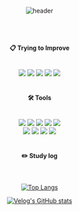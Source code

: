 <div align="center">
  
![header](https://capsule-render.vercel.app/api?type=waving&color=0:FFC0CB,100:87CEEB&height=200&section=header&text=%20juliejoyy%20👩🏻‍💻&fontSize=40&fontColor=ffffff&fontAlign=70&fontAlignY=40&desc=%20Welcome%20to%20my%20GitHub%20profile!%20&descSize=18&descAlign=75&descAlignY=60&descFontColor=000000)


  
 <br/>
 <br/>


#### :clipboard: Trying to Improve

<br/>

<!-- Tech Stack -->
<img src="https://img.shields.io/badge/Python-3776AB?style=for-the-badge&logo=Python&logoColor=white">
<img src="https://img.shields.io/badge/PyTorch-EE4C2C?style=for-the-badge&logo=PyTorch&logoColor=white">
<img src="https://img.shields.io/badge/Scikit--learn-F7931E?style=for-the-badge&logo=scikitlearn&logoColor=white">
<img src="https://img.shields.io/badge/TensorFlow-FF6F00?style=for-the-badge&logo=TensorFlow&logoColor=white">
<img src="https://img.shields.io/badge/OpenCV-5C3EE8?style=for-the-badge&logo=OpenCV&logoColor=white">


<br/>
<br/>

#### :hammer_and_wrench: Tools

<br/>

<!-- Tools -->
<img src="https://img.shields.io/badge/Notion-000000?style=for-the-badge&logo=Notion&logoColor=white">
<img src="https://img.shields.io/badge/GitHub-181717?style=for-the-badge&logo=GitHub&logoColor=white">
<img src="https://img.shields.io/badge/Figma-F24E1E?style=for-the-badge&logo=Figma&logoColor=white">
<img src="https://img.shields.io/badge/VSCode-007ACC?style=for-the-badge&logo=VisualStudioCode&logoColor=white&logoWidth=20">
<img src="https://img.shields.io/badge/Jupyter-F37626?style=for-the-badge&logo=Jupyter&logoColor=white">
<br/>
<img src="https://img.shields.io/badge/Slack-4A154B?style=for-the-badge&logo=Slack&logoColor=white">
<img src="https://img.shields.io/badge/Premiere%20Pro-9999FF?style=for-the-badge&logo=AdobePremierePro&logoColor=white&logoWidth=20">
<img src="https://img.shields.io/badge/RStudio-75AADB?style=for-the-badge&logo=RStudio&logoColor=white">
<img src="https://img.shields.io/badge/HuggingFace-FFD400?style=for-the-badge&logo=HuggingFace&logoColor=black">


<br/>
<br/>

#### :pencil2: Study log

<br/>

[![Top Langs](https://github-readme-stats.vercel.app/api/top-langs/?username=juliejoyy&layout=compact)](https://github.com/anuraghazra/github-readme-stats)

[![Velog's GitHub stats](https://velog-readme-stats.vercel.app/api?name=juliejoy__&color=dark)](https://velog.io/@juliejoy__/posts)

</div>
